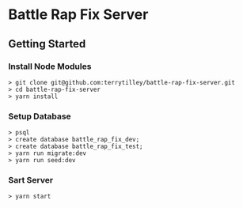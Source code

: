 # Battle Rap Fix Server

## Getting Started

### Install Node Modules
```
> git clone git@github.com:terrytilley/battle-rap-fix-server.git
> cd battle-rap-fix-server
> yarn install
```

### Setup Database
```
> psql
> create database battle_rap_fix_dev;
> create database battle_rap_fix_test;
> yarn run migrate:dev
> yarn run seed:dev
```

### Sart Server
```
> yarn start
```
